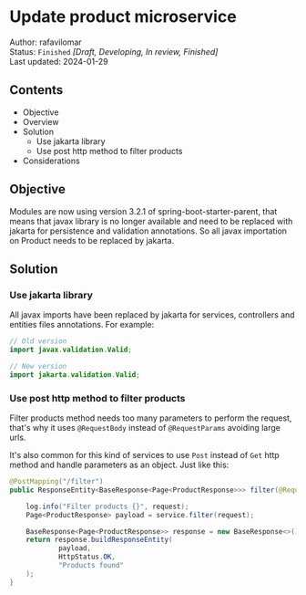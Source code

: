 # Update product microservice
Author: rafavilomar  
Status: `Finished` *[Draft, Developing, In review, Finished]*  
Last updated: 2024-01-29

## Contents
- Objective
- Overview
- Solution
  - Use jakarta library
  - Use post http method to filter products
- Considerations

## Objective

Modules are now using version 3.2.1 of spring-boot-starter-parent, that means that javax library is no longer available 
and need to be replaced with jakarta for persistence and validation annotations. So all javax importation on Product needs 
to be replaced by jakarta.

## Solution

### Use jakarta library

All javax imports have been replaced by jakarta for services, controllers and entities files annotations. For example:

```java
// Old version
import javax.validation.Valid;

// New version
import jakarta.validation.Valid;
```

### Use post http method to filter products

Filter products method needs too many parameters to perform the request, that's why it uses `@RequestBody` instead of 
`@RequestParams` avoiding large urls.

It's also common for this kind of services to use `Post` instead of `Get` http method and handle parameters as an object. 
Just like this:

```java
@PostMapping("/filter")
public ResponseEntity<BaseResponse<Page<ProductResponse>>> filter(@RequestBody FilterProductRequest request) {

    log.info("Filter products {}", request);
    Page<ProductResponse> payload = service.filter(request);

    BaseResponse<Page<ProductResponse>> response = new BaseResponse<>();
    return response.buildResponseEntity(
            payload,
            HttpStatus.OK,
            "Products found"
    );
}
```